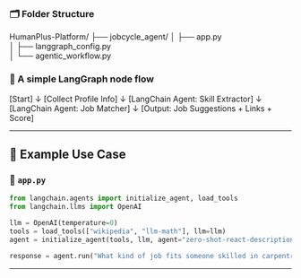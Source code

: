 

### 🗂️ Folder Structure

HumanPlus-Platform/
├── jobcycle_agent/
│   ├── app.py                  
│   ├── langgraph_config.py     
│   └── agentic_workflow.py     

### 🔧 A simple LangGraph node flow

[Start]
   ↓
[Collect Profile Info]
   ↓
[LangChain Agent: Skill Extractor]
   ↓
[LangChain Agent: Job Matcher]
   ↓
[Output: Job Suggestions + Links + Score]

---

## 📍 Example Use Case

### 🚀 `app.py`
```python
from langchain.agents import initialize_agent, load_tools
from langchain.llms import OpenAI

llm = OpenAI(temperature=0)
tools = load_tools(["wikipedia", "llm-math"], llm=llm)
agent = initialize_agent(tools, llm, agent="zero-shot-react-description")

response = agent.run("What kind of job fits someone skilled in carpentry, driving, and electrical wiring?")
```

---



